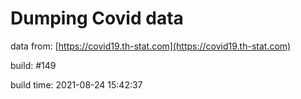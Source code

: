 Dumping Covid data
==================
                        
data from: [https://covid19.th-stat.com](https://covid19.th-stat.com)

build: #149

build time: 2021-08-24 15:42:37
